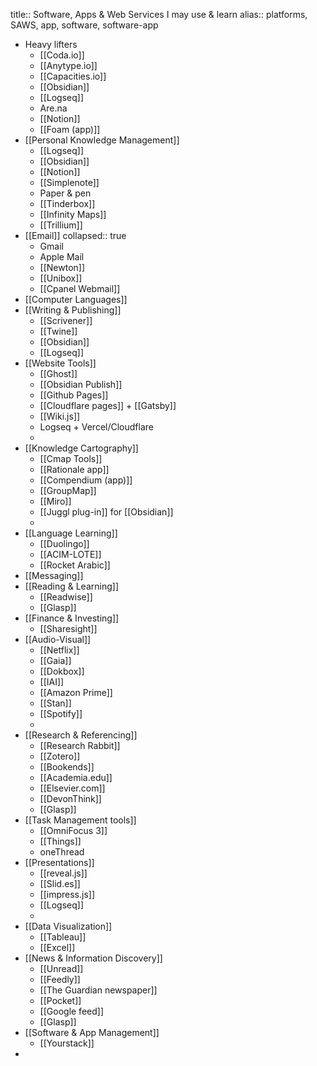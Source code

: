 title:: Software, Apps & Web Services I may use & learn
alias:: platforms, SAWS, app, software, software-app

- Heavy lifters
	- [[Coda.io]]
	- [[Anytype.io]]
	- [[Capacities.io]]
	- [[Obsidian]]
	- [[Logseq]]
	- Are.na
	- [[Notion]]
	- [[Foam (app)]]
- [[Personal Knowledge Management]]
	- [[Logseq]]
	- [[Obsidian]]
	- [[Notion]]
	- [[Simplenote]]
	- Paper & pen
	- [[Tinderbox]]
	- [[Infinity Maps]]
	- [[Trillium]]
- [[Email]]
  collapsed:: true
	- Gmail
	- Apple Mail
	- [[Newton]]
	- [[Unibox]]
	- [[Cpanel Webmail]]
- [[Computer Languages]]
- [[Writing & Publishing]]
	- [[Scrivener]]
	- [[Twine]]
	- [[Obsidian]]
	- [[Logseq]]
- [[Website Tools]]
	- [[Ghost]]
	- [[Obsidian Publish]]
	- [[Github Pages]]
	- [[Cloudflare pages]] + [[Gatsby]]
	- [[Wiki.js]]
	- Logseq + Vercel/Cloudflare
	-
- [[Knowledge Cartography]]
	- [[Cmap Tools]]
	- [[Rationale app]]
	- [[Compendium (app)]]
	- [[GroupMap]]
	- [[Miro]]
	- [[Juggl plug-in]] for [[Obsidian]]
	-
- [[Language Learning]]
	- [[Duolingo]]
	- [[ACIM-LOTE]]
	- [[Rocket Arabic]]
- [[Messaging]]
- [[Reading & Learning]]
	- [[Readwise]]
	- [[Glasp]]
- [[Finance & Investing]]
	- [[Sharesight]]
- [[Audio-Visual]]
	- [[Netflix]]
	- [[Gaia]]
	- [[Dokbox]]
	- [[IAI]]
	- [[Amazon Prime]]
	- [[Stan]]
	- [[Spotify]]
	-
- [[Research & Referencing]]
	- [[Research Rabbit]]
	- [[Zotero]]
	- [[Bookends]]
	- [[Academia.edu]]
	- [[Elsevier.com]]
	- [[DevonThink]]
	- [[Glasp]]
- [[Task Management tools]]
	- [[OmniFocus 3]]
	- [[Things]]
	- oneThread
- [[Presentations]]
	- [[reveal.js]]
	- [[Slid.es]]
	- [[impress.js]]
	- [[Logseq]]
	-
- [[Data Visualization]]
	- [[Tableau]]
	- [[Excel]]
- [[News & Information Discovery]]
	- [[Unread]]
	- [[Feedly]]
	- [[The Guardian newspaper]]
	- [[Pocket]]
	- [[Google feed]]
	- [[Glasp]]
- [[Software & App Management]]
	- [[Yourstack]]
-